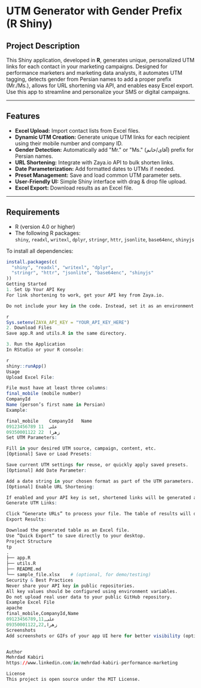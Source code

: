 # UTM Generator with Gender Prefix (R Shiny)

## Project Description

This Shiny application, developed in **R**, generates unique, personalized UTM links for each contact in your marketing campaigns. Designed for performance marketers and marketing data analysts, it automates UTM tagging, detects gender from Persian names to add a proper prefix (Mr./Ms.), allows for URL shortening via API, and enables easy Excel export.  
Use this app to streamline and personalize your SMS or digital campaigns.

---

## Features

- **Excel Upload:** Import contact lists from Excel files.
- **Dynamic UTM Creation:** Generate unique UTM links for each recipient using their mobile number and company ID.
- **Gender Detection:** Automatically add "Mr." or "Ms." (آقای/خانم) prefix for Persian names.
- **URL Shortening:** Integrate with Zaya.io API to bulk shorten links.
- **Date Parameterization:** Add formatted dates to UTMs if needed.
- **Preset Management:** Save and load common UTM parameter sets.
- **User-Friendly UI:** Simple Shiny interface with drag & drop file upload.
- **Excel Export:** Download results as an Excel file.

---

## Requirements

- R (version 4.0 or higher)
- The following R packages:  
  `shiny`, `readxl`, `writexl`, `dplyr`, `stringr`, `httr`, `jsonlite`, `base64enc`, `shinyjs`

To install all dependencies:
```r
install.packages(c(
  "shiny", "readxl", "writexl", "dplyr",
  "stringr", "httr", "jsonlite", "base64enc", "shinyjs"
))
Getting Started
1. Set Up Your API Key
For link shortening to work, get your API key from Zaya.io.

Do not include your key in the code. Instead, set it as an environment variable in your R session:

r
Sys.setenv(ZAYA_API_KEY = "YOUR_API_KEY_HERE")
2. Download Files
Save app.R and utils.R in the same directory.

3. Run the Application
In RStudio or your R console:

r
shiny::runApp()
Usage
Upload Excel File:

File must have at least three columns:
final_mobile (mobile number)
CompanyId
Name (person’s first name in Persian)
Example:

final_mobile	CompanyId	Name
09123456789	11	علی
09350001122	22	زهرا
Set UTM Parameters:

Fill in your desired UTM source, campaign, content, etc.
[Optional] Save or Load Presets:

Save current UTM settings for reuse, or quickly apply saved presets.
[Optional] Add Date Parameter:

Add a date string in your chosen format as part of the UTM parameters.
[Optional] Enable URL Shortening:

If enabled and your API key is set, shortened links will be generated automatically.
Generate UTM Links:

Click “Generate URLs” to process your file. The table of results will display below.
Export Results:

Download the generated table as an Excel file.
Use “Quick Export” to save directly to your desktop.
Project Structure
tp
.
├── app.R
├── utils.R
├── README.md
└── sample_file.xlsx    # (optional, for demo/testing)
Security & Best Practices
Never share your API key in public repositories.
All key values should be configured using environment variables.
Do not upload real user data to your public GitHub repository.
Example Excel File
apache
final_mobile,CompanyId,Name
09123456789,11,علی
09350001122,22,زهرا
Screenshots
Add screenshots or GIFs of your app UI here for better visibility (optional).


Author
Mehrdad Kabiri
https://www.linkedin.com/in/mehrdad-kabiri-performance-marketing

License
This project is open source under the MIT License.